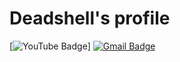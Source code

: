<h1>Deadshell's profile</h1>

[![YouTube Badge](https://img.shields.io/badge/-@Dhruv%20Jain-c4302b?style=flat-square&labelColor=c4302b&logo=youtube&logoColor=white&link=https://www.youtube.com/channel/UCAiUyUbRQgxXACG4xRMoNZg)]
[![Gmail Badge](https://img.shields.io/badge/-dhruvjainpenny@gmail.com-c14438?style=flat-square&logo=Gmail&logoColor=white&link=mailto:tubeycat@gmail.com)](mailto:tubeycat@gmail.com)
